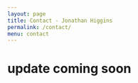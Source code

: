 ```yaml
---
layout: page
title: Contact - Jonathan Higgins
permalink: /contact/
menu: contact
---
```


# update coming soon